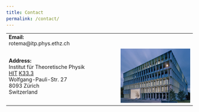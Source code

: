 ```yaml
---
title: Contact
permalink: /contact/
---
```


<table>
  <tr>
    <td><b>Email:</b> <br/>rotema@itp.phys.ethz.ch</td>
    <td></td>
  </tr>
  <tr>
    <td><b>Address:</b> <br/>
    Institut für Theoretische Physik <br/>
    <a href="http://www.mapsearch.ethz.ch/map.do;msSessionid=SxGnYWJQLzk3szGcjYfyG4qFKR2hTdhJhQJ0pTVnjMzn15MRsL0J!1762351299?gebaeudeMap=HIT&farbcode=c000&lang=en">HIT</a> <a href="http://www.rauminfo.ethz.ch/Rauminfo/grundrissplan.gif?gebaeude=HIT&geschoss=K&raumNr=33.3&">K33.3</a> <br/>
    Wolfgang-Pauli-Str. 27 <br/>
    8093 Zürich <br/>
    Switzerland <br/></td>
    <td width="40%" hight="40%"><img src="/assets/pictures/HIT_night.jpg"></td>
  </tr>
</table>




